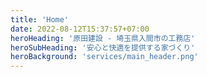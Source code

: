 ```yaml
---
title: 'Home'
date: 2022-08-12T15:37:57+07:00
heroHeading: '原田建設 - 埼玉県入間市の工務店'
heroSubHeading: '安心と快適を提供する家づくり'
heroBackground: 'services/main_header.png'
---
```

